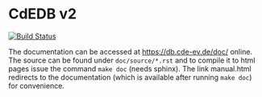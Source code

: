 # CdEDB v2

[![Build Status](https://drone.ci.cde-ev.de/api/badges/cdedb/cdedb2/status.svg)](https://drone.ci.cde-ev.de/cdedb/cdedb2)

The documentation can be accessed at https://db.cde-ev.de/doc/ online.
The source can be found under `doc/source/*.rst`
and to compile it to html pages issue the command `make doc` (needs sphinx).
The link manual.html redirects to the documentation
(which is available after running `make doc`) for convenience.
